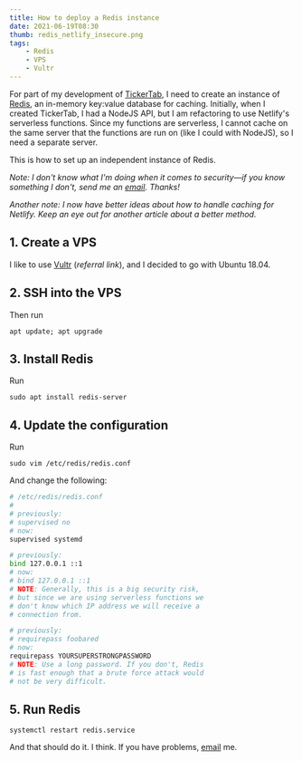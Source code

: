 ```yaml
---
title: How to deploy a Redis instance
date: 2021-06-19T08:30
thumb: redis_netlify_insecure.png
tags: 
    - Redis
    - VPS
    - Vultr
---
```


For part of my development of [TickerTab](https://tickertab.io/), I need to create an instance of [Redis](https://redis.io/), an in-memory key:value database for caching. Initially, when I created TickerTab, I had a NodeJS API, but I am refactoring to use Netlify's serverless functions. Since my functions are serverless, I cannot cache on the same server that the functions are run on (like I could with NodeJS), so I need a separate server.

This is how to set up an independent instance of Redis.

_Note: I don't know what I'm doing when it comes to security—if you know something I don't, send me an [email](mailto:christopherkapic@gmail.com?subject=REDIS_INSECURITY). Thanks!_

_Another note: I now have better ideas about how to handle caching for Netlify. Keep an eye out for another article about a better method._

## 1. Create a VPS

I like to use [Vultr](https://www.vultr.com/?ref=8752906) (_referral link_), and I decided to go with Ubuntu 18.04.

## 2. SSH into the VPS

Then run

    apt update; apt upgrade

## 3. Install Redis

Run

    sudo apt install redis-server

## 4. Update the configuration

Run

    sudo vim /etc/redis/redis.conf

And change the following:

```bash
# /etc/redis/redis.conf
# 
# previously:
# supervised no
# now:
supervised systemd

# previously:
bind 127.0.0.1 ::1
# now:
# bind 127.0.0.1 ::1
# NOTE: Generally, this is a big security risk,
# but since we are using serverless functions we
# don't know which IP address we will receive a
# connection from.

# previously:
# requirepass foobared
# now:
requirepass YOURSUPERSTRONGPASSWORD
# NOTE: Use a long password. If you don't, Redis
# is fast enough that a brute force attack would
# not be very difficult.
```

## 5. Run Redis

    systemctl restart redis.service

And that should do it. I think. If you have problems, [email](mailto:christopherkapic@gmail.com?subject=Redis_Question) me.